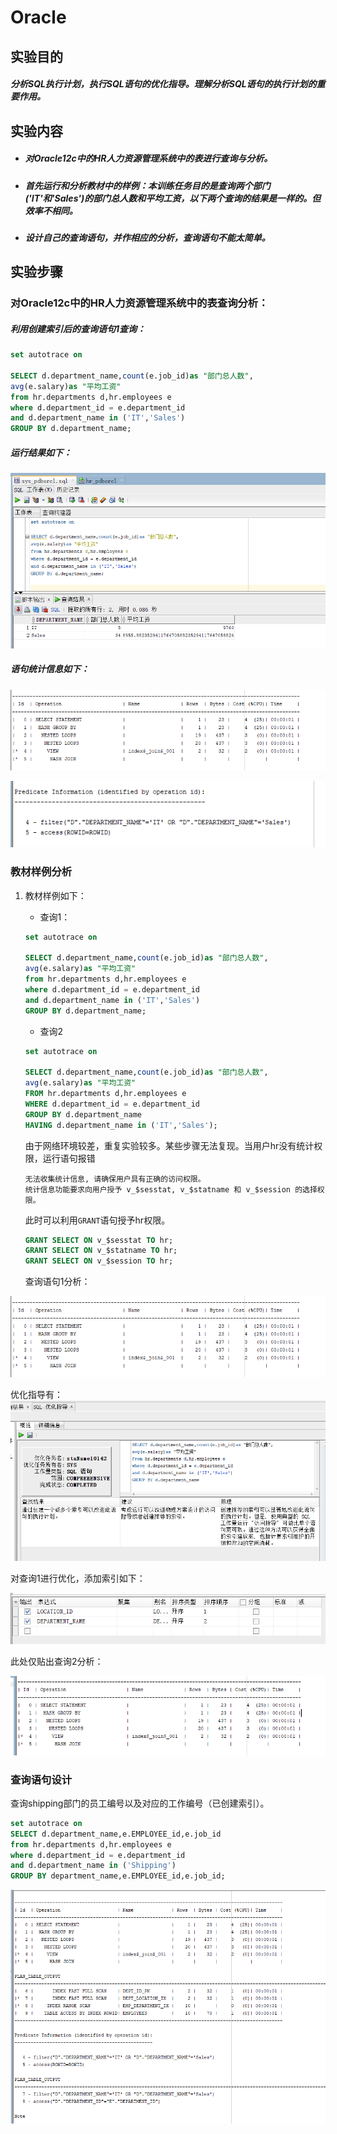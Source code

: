 # Oracle
## 实验目的

##### 分析SQL执行计划，执行SQL语句的优化指导。理解分析SQL语句的执行计划的重要作用。

## 实验内容

   - ##### 对Oracle12c中的HR人力资源管理系统中的表进行查询与分析。

   - ##### 首先运行和分析教材中的样例：本训练任务目的是查询两个部门('IT'和'Sales')的部门总人数和平均工资，以下两个查询的结果是一样的。但效率不相同。

   - ##### 设计自己的查询语句，并作相应的分析，查询语句不能太简单。
## 实验步骤
### 对Oracle12c中的HR人力资源管理系统中的表查询分析：

##### 利用创建索引后的查询语句1查询：

```SQL
set autotrace on

SELECT d.department_name,count(e.job_id)as "部门总人数",
avg(e.salary)as "平均工资"
from hr.departments d,hr.employees e
where d.department_id = e.department_id
and d.department_name in ('IT','Sales')
GROUP BY d.department_name;
```

##### 运行结果如下：


![](https://raw.githubusercontent.com/Gao-limei/pictures/master/20210316111045.png)


##### 语句统计信息如下：

![](https://raw.githubusercontent.com/Gao-limei/pictures/master/20210316110655.png)

![](https://raw.githubusercontent.com/Gao-limei/pictures/master/20210316110753.png)

### 教材样例分析

1. 教材样例如下：

   - 查询1：

   ```SQL
   set autotrace on
   
   SELECT d.department_name,count(e.job_id)as "部门总人数",
   avg(e.salary)as "平均工资"
   from hr.departments d,hr.employees e
   where d.department_id = e.department_id
   and d.department_name in ('IT','Sales')
   GROUP BY d.department_name;
   ```

   - 查询2

   ```SQL
   set autotrace on
   
   SELECT d.department_name,count(e.job_id)as "部门总人数",
   avg(e.salary)as "平均工资"
   FROM hr.departments d,hr.employees e
   WHERE d.department_id = e.department_id
   GROUP BY d.department_name
   HAVING d.department_name in ('IT','Sales');
   ```

   由于网络环境较差，重复实验较多。某些步骤无法复现。当用户hr没有统计权限，运行语句报错

   ```text  
   无法收集统计信息, 请确保用户具有正确的访问权限。
   统计信息功能要求向用户授予 v_$sesstat, v_$statname 和 v_$session 的选择权限。
   ```

   此时可以利用`GRANT`语句授予hr权限。

   ```SQL
   GRANT SELECT ON v_$sesstat TO hr;
   GRANT SELECT ON v_$statname TO hr;
   GRANT SELECT ON v_$session TO hr;
   
   ```

   

   查询语句1分析：

 ![](https://raw.githubusercontent.com/Gao-limei/pictures/master/20210316110655.png)

   优化指导有：
![](https://raw.githubusercontent.com/Gao-limei/pictures/master/20210316111803.png)

   

   对查询1进行优化，添加索引如下：

![](https://raw.githubusercontent.com/Gao-limei/pictures/master/20210316112324.png)

   

   此处仅贴出查询2分析：

![](https://raw.githubusercontent.com/Gao-limei/pictures/master/20210316112539.png)

   ### 查询语句设计

   查询shipping部门的员工编号以及对应的工作编号（已创建索引）。

   ```sql
   set autotrace on
   SELECT d.department_name,e.EMPLOYEE_id,e.job_id
   from hr.departments d,hr.employees e
   where d.department_id = e.department_id
   and d.department_name in ('Shipping')
   GROUP BY department_name,e.EMPLOYEE_id,e.job_id;
   ```
   
![](https://raw.githubusercontent.com/Gao-limei/pictures/master/20210316112652.png)